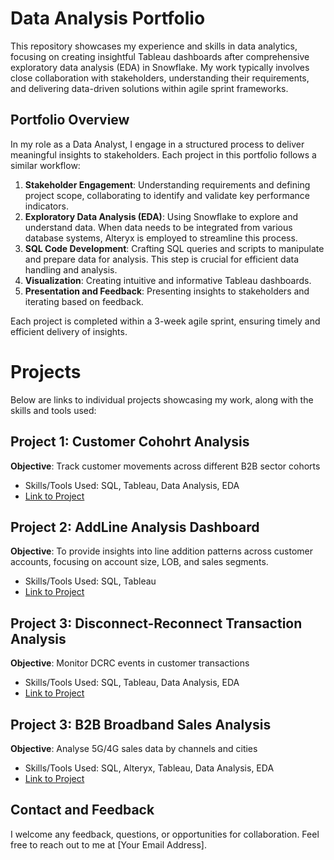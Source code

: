 # Data Analysis Portfolio

This repository showcases my experience and skills in data analytics, focusing on creating insightful Tableau dashboards after comprehensive exploratory data analysis (EDA) in Snowflake. My work typically involves close collaboration with stakeholders, understanding their requirements, and delivering data-driven solutions within agile sprint frameworks.

## Portfolio Overview

In my role as a Data Analyst, I engage in a structured process to deliver meaningful insights to stakeholders. Each project in this portfolio follows a similar workflow:

1. **Stakeholder Engagement**: Understanding requirements and defining project scope, collaborating to identify and validate key performance indicators.
2. **Exploratory Data Analysis (EDA)**: Using Snowflake to explore and understand data. When data needs to be integrated from various database systems, Alteryx is employed to streamline this process.
3. **SQL Code Development**: Crafting SQL queries and scripts to manipulate and prepare data for analysis. This step is crucial for efficient data handling and analysis.
4. **Visualization**: Creating intuitive and informative Tableau dashboards.
5. **Presentation and Feedback**: Presenting insights to stakeholders and iterating based on feedback.

Each project is completed within a 3-week agile sprint, ensuring timely and efficient delivery of insights.

# Projects

Below are links to individual projects showcasing my work, along with the skills and tools used:

## Project 1: Customer Cohohrt Analysis
**Objective**: Track customer movements across different B2B sector cohorts
- Skills/Tools Used: SQL, Tableau, Data Analysis, EDA
- [Link to Project](https://github.com/Illias-b/Customer-Cohorts-Analysis.git)

## Project 2: AddLine Analysis Dashboard
**Objective**: To provide insights into line addition patterns across customer accounts, focusing on account size, LOB, and sales segments.
- Skills/Tools Used: SQL, Tableau
- [Link to Project](https://github.com/Illias-b/AddLine-Analysis-Dashboard.git)


## Project 3: Disconnect-Reconnect Transaction Analysis
**Objective**: Monitor DCRC events in customer transactions
- Skills/Tools Used: SQL, Tableau, Data Analysis, EDA
- [Link to Project](https://github.com/Illias-b/Disconnect-Reconnect-Analysis.git)

## Project 3: B2B Broadband Sales Analysis
**Objective**: Analyse 5G/4G sales data by channels and cities
- Skills/Tools Used: SQL, Alteryx, Tableau, Data Analysis, EDA
- [Link to Project](https://github.com/Illias-b/B2B-Broadband-Sales.git)

## Contact and Feedback

I welcome any feedback, questions, or opportunities for collaboration. Feel free to reach out to me at [Your Email Address].
